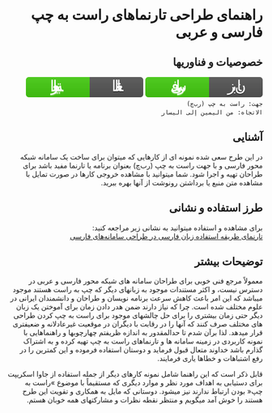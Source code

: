 <div dir="auto" lang="fa"><h1>
  راهنمای طراحی تارنماهای راست به چپ فارسی و عربی</h1>
  <h2>خصوصیات و فناوریها</h2>
  <img src="img\ui\SVG\badge-lang-fa.svg" alt="زبان: فارسی">
  <img src="img\ui\SVG\badge-lang-ar.svg" alt="اللغة: العربية">
  </br>
  <code>جهت: راست به چپ (رب‌چ)</code>
  <br/>
  <code>الاتجاه: من اليمين إلى اليسار</code>
  <h2>آشنایی</h2>
<p>در این طرح سعی شده نمونه ای از کارهایی که میتوان برای ساخت یک سامانه شبکه محور فارسی و با جهت راست به چپ (رب‌چ) بعنوان برنامه یا تارنما مفید باشد برای طراحان تهیه و اجرا شود. شما میتوانید با مشاهده خروجی کارها در صورت تمایل با مشاهده متن منبع یا برداشتن رونوشت از آنها بهره ببرید.</p>
<h2>طرز استفاده و نشانی</h2>
  <p>
    برای مشاهده و استفاده میتوانید به نشانی زیر مراجعه کنید:<br/>
  <a href="https://m-hatami.github.io/farsi/">تارنمای طریقه استفاده زبان فارسی در طراحی سامانه‌های فارسی</a>
  </p>

  <h2>توضیحات بیشتر</h2>
  <p>معمولاً مرجع فنی خوبی برای طراحان سامانه های شبکه محور فارسی و عربی در دسترس نیست، و اکثر مستندات موجود به زبانهای دیگر که چپ به راست هستند موجود میباشد که این امر باعث کاهش سرعت برنامه نویسان  و طراحان و دانشمندان ایرانی در علوم مختلف شده است. چرا که نیاز دارند ضمن هدر دادن زمان برای آموختن یک زبان دیگر حتی زمان بیشتری را برای حل چالشهای موجود برای راست به چپ کردن طراحی های مختلف صرف کنند که آنها را در رقابت با دیگران در موقعیت غیرعادلانه و ضعیفتری قرار میدهد. لذا برآن شدم تا حدالمقدور به اندازه ظریفتم چهارچوبها و راهنماهایی با نمونه کاربردی در زمینه سامانه ها و تارنماهای راست به چپ تهیه کرده و به اشتراک گذارم باشد خداوند متعال قبول فرماید و دوستان استفاده فرموده و این کمترین را در رفع اشتباهات و خطاها یاری فرمایند. </p>

  <p>قابل ذکر است که این راهنما شامل نمونه کارهای دیگر از جمله استفاده از جاوا اسکریپت برای دستیابی به اهداف مورد نظر و موارد دیگری که مستقیماً با موضوع »راست به چپ« بودن ارتباط ندارند نیز میشود. دوستانی که مایل به همکاری و تقویت این طرح هستند را خوش آمد میگویم و منتظر نقطه نظرات و مشارکتهای همه خوبان هستم.</p>

</div>
